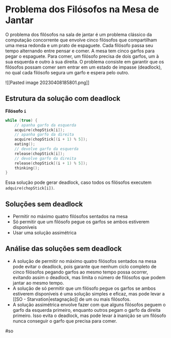 
# Problema dos Filósofos na Mesa de Jantar

O problema dos filósofos na sala de jantar é um problema clássico da computação concorrente que envolve cinco filósofos que compartilham uma mesa redonda e um prato de espaguete. Cada filósofo passa seu tempo alternando entre pensar e comer. A mesa tem cinco garfos para pegar o espaguete. Para comer, um filósofo precisa de dois garfos, um à sua esquerda e outro à sua direita. O problema consiste em garantir que os filósofos possam comer sem entrar em um estado de impasse (deadlock), no qual cada filósofo segura um garfo e espera pelo outro.

![[Pasted image 20230408185801.png]]

## Estrutura da solução com deadlock

**Filósofo `i`**

```c
while (true) {
	// apanha garfo da esquerda
	acquire(chopStick[i]);
	// apanha garfo da direita
	acquire(chopStick[(i + 1) % 5]);
	eating();
	// devolve garfo da esquerda
	release(chopStick[i]);
	// devolve garfo da direita
	release(chopStick[(i + 1) % 5]);
	thinking();
}
```

Essa solução pode gerar deadlock, caso todos os filósofos executem `adquire(chopStick[i])`.

## Soluções sem deadlock

- Permitir no máximo quatro filósofos sentados na mesa
- Só permitir que um filósofo pegue os garfos se ambos estiverem disponíveis
- Usar uma solução assimétrica

## Análise das soluções sem deadlock

- A solução de permitir no máximo quatro filósofos sentados na mesa pode evitar o deadlock, pois garante que nenhum ciclo completo de cinco filósofos pegando garfos ao mesmo tempo possa ocorrer, evitando assim o deadlock, mas limita o número de filósofos que podem jantar ao mesmo tempo.
- A solução de só permitir que um filósofo pegue os garfos se ambos estiverem disponíveis é uma solução simples e eficaz, mas pode levar a [[SO - Starvation|estagnação]] de um ou mais filósofos.
- A solução assimétrica envolve fazer com que alguns filósofos peguem o garfo da esquerda primeiro, enquanto outros pegam o garfo da direita primeiro. Isso evita o deadlock, mas pode levar à inanição se um filósofo nunca conseguir o garfo que precisa para comer.

#so


